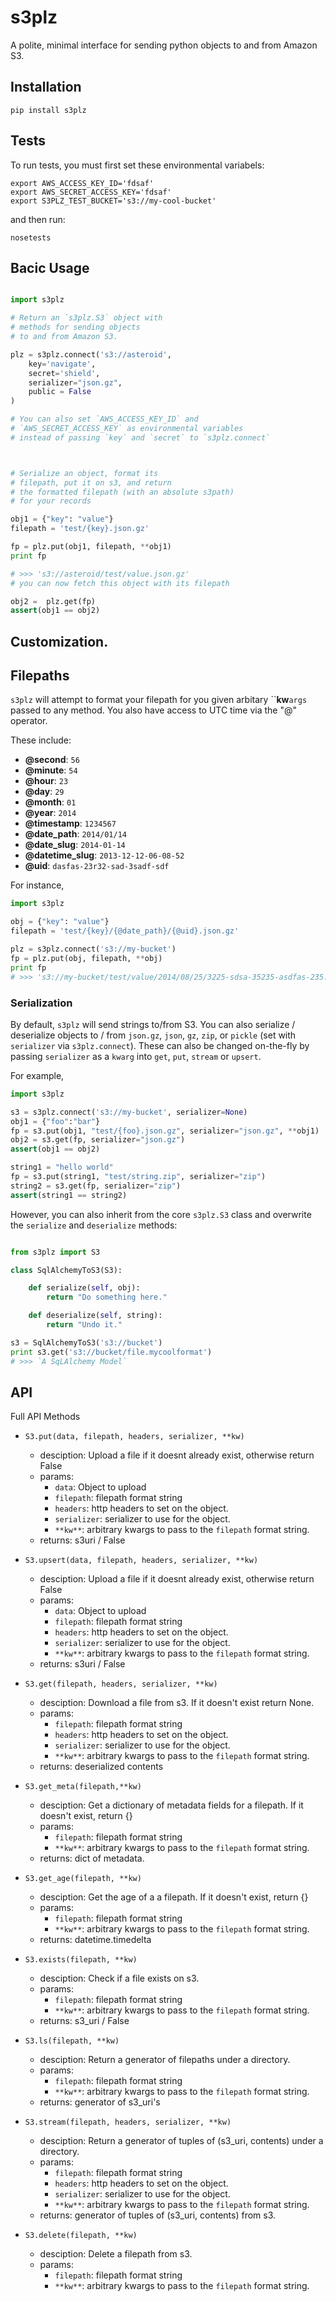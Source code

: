 # s3plz 

A polite, minimal interface for sending python objects 
to and from Amazon S3.

## Installation

```
pip install s3plz
```

## Tests

To run tests, you must first set these 
environmental variabels:

```
export AWS_ACCESS_KEY_ID='fdsaf'
export AWS_SECRET_ACCESS_KEY='fdsaf'
export S3PLZ_TEST_BUCKET='s3://my-cool-bucket'

```
and then run:
```
nosetests
```

## Bacic Usage

```python

import s3plz

# Return an `s3plz.S3` object with 
# methods for sending objects
# to and from Amazon S3.

plz = s3plz.connect('s3://asteroid', 
	key='navigate',
	secret='shield',
	serializer="json.gz",
	public = False
)

# You can also set `AWS_ACCESS_KEY_ID` and 
# `AWS_SECRET_ACCESS_KEY` as environmental variables
# instead of passing `key` and `secret` to `s3plz.connect`



# Serialize an object, format its
# filepath, put it on s3, and return
# the formatted filepath (with an absolute s3path) 
# for your records

obj1 = {"key": "value"}
filepath = 'test/{key}.json.gz'

fp = plz.put(obj1, filepath, **obj1)
print fp

# >>> 's3://asteroid/test/value.json.gz'
# you can now fetch this object with its filepath

obj2 =  plz.get(fp)
assert(obj1 == obj2)

```

## Customization.

## Filepaths

`s3plz` will attempt to format your filepath
for you given arbitary ``**kw**`args` passed to 
any method. You also have access to UTC 
time via the "@" operator.

These include:

- **@second**: `56`
- **@minute**: `54`
- **@hour**: `23`
- **@day**: `29`
- **@month**: `01`
- **@year**: `2014`
- **@timestamp**: `1234567`
- **@date_path**: `2014/01/14`
- **@date_slug**: `2014-01-14`
- **@datetime_slug**: `2013-12-12-06-08-52`
- **@uid**: `dasfas-23r32-sad-3sadf-sdf`

For instance,

``` python 
import s3plz

obj = {"key": "value"}
filepath = 'test/{key}/{@date_path}/{@uid}.json.gz'

plz = s3plz.connect('s3://my-bucket')
fp = plz.put(obj, filepath, **obj)
print fp 
# >>> 's3://my-bucket/test/value/2014/08/25/3225-sdsa-35235-asdfas-235.json.gz'

```

### Serialization

By default, `s3plz` will send strings to/from S3. You can also serialize / deserialize objects to / from `json.gz`, `json`, `gz`, `zip`, or `pickle` (set with `serializer` via `s3plz.connect`). These can also be changed on-the-fly by passing `serializer` as a `kwarg` into `get`, `put`, `stream` or `upsert`.

For example,

```python
import s3plz 

s3 = s3plz.connect('s3://my-bucket', serializer=None)
obj1 = {"foo":"bar"}
fp = s3.put(obj1, "test/{foo}.json.gz", serializer="json.gz", **obj1)
obj2 = s3.get(fp, serializer="json.gz")
assert(obj1 == obj2)

string1 = "hello world"
fp = s3.put(string1, "test/string.zip", serializer="zip")
string2 = s3.get(fp, serializer="zip")
assert(string1 == string2)
```

However, you can also inherit from the core `s3plz.S3` class and overwrite the `serialize` and `deserialize` methods:

```python

from s3plz import S3

class SqlAlchemyToS3(S3):

	def serialize(self, obj):
		return "Do something here."

	def deserialize(self, string):
		return "Undo it."

s3 = SqlAlchemyToS3('s3://bucket')
print s3.get('s3://bucket/file.mycoolformat')
# >>> `A SqLAlchemy Model`
```

## API 
Full API Methods

- `S3.put(data, filepath, headers, serializer, **kw)`
	* desciption: Upload a file if it doesnt already exist,
        otherwise return False
    * params:
    	- `data`: Object to upload 
    	- `filepath`: filepath format string 
    	- `headers`: http headers to set on the object.
    	- `serializer`: serializer to use for the object.
    	- `**kw**`: arbitrary kwargs to pass to the `filepath` format string.
    * returns: s3uri / False

- `S3.upsert(data, filepath, headers, serializer, **kw)`
	* desciption: Upload a file if it doesnt already exist, otherwise return False
    * params:
    	- `data`: Object to upload 
    	- `filepath`: filepath format string 
    	- `headers`: http headers to set on the object.
    	- `serializer`: serializer to use for the object.
    	- `**kw**`: arbitrary kwargs to pass to the `filepath` format string.
    * returns: s3uri / False

- `S3.get(filepath, headers, serializer, **kw)`
	* desciption: Download a file from s3. If it doesn't exist return None.
    * params:
    	- `filepath`: filepath format string 
    	- `headers`: http headers to set on the object.
    	- `serializer`: serializer to use for the object.
    	- `**kw**`: arbitrary kwargs to pass to the `filepath` format string.
    * returns: deserialized contents

- `S3.get_meta(filepath,**kw)`
	* desciption: Get a dictionary of metadata fields for a filepath. If it doesn't exist, return {}
    * params:
    	- `filepath`: filepath format string 
    	- `**kw**`: arbitrary kwargs to pass to the `filepath` format string.
    * returns: dict of metadata.


- `S3.get_age(filepath, **kw)`
	* desciption: Get the age of a a filepath. If it doesn't exist, return {}
	* params:
		- `filepath`: filepath format string 
		- `**kw**`: arbitrary kwargs to pass to the `filepath` format string.
	* returns: datetime.timedelta 

- `S3.exists(filepath, **kw)`
	* desciption: Check if a file exists on s3.
	* params:
		- `filepath`: filepath format string 
		- `**kw**`: arbitrary kwargs to pass to the `filepath` format string.
	* returns: s3_uri / False

- `S3.ls(filepath, **kw)`
	* desciption: Return a generator of filepaths under a directory.
	* params:
		- `filepath`: filepath format string 
		- `**kw**`: arbitrary kwargs to pass to the `filepath` format string.
	* returns: generator of s3_uri's

- `S3.stream(filepath, headers, serializer, **kw)`
	* desciption: Return a generator of tuples of (s3_uri, contents) under a directory.
	* params:
		- `filepath`: filepath format string 
    	- `headers`: http headers to set on the object.
    	- `serializer`: serializer to use for the object.
		- `**kw**`: arbitrary kwargs to pass to the `filepath` format string.
	* returns: generator of tuples of (s3_uri, contents) from s3.

- `S3.delete(filepath, **kw)`
	* desciption: Delete a filepath from s3.
	* params:
		- `filepath`: filepath format string 
		- `**kw**`: arbitrary kwargs to pass to the `filepath` format string.

